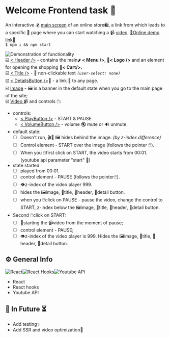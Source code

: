 # Welcome Frontend task :brain:

An interactive 🏂 [main screen](https://www.figma.com/file/zedO0LwkerytSEVWr9ukLj/MIXIT-TEST?node-id=0%3A1&viewport=241%2C48%2C0.07) of an online store🛍️, a link from which leads to a specific 📄 page where you can start watching a 📹 [video](https://www.youtube.com/watch?v=ReTGM_h52q0). <a href="https://e-commerce-model-42480.web.app/">:link:Online demo link:link:</a><br/>
`$ npm i && npm start`

![Demonstration of functionality](https://i.ibb.co/JKNbC39/Peek-2021-09-08-07-02.gif)<br/>
:ballot_box_with_check: [< Header />](https://github.com/Zwerruga/MIXIT.-Front-End./blob/main/src/components/Header.jsx) - contains the main🌶️ **< Menu />**, 🌠**< Logo />** and an element for opening the shopping 🛒**< Cart/>.**<br/>
:ballot_box_with_check: [< Title />](https://github.com/Zwerruga/MIXIT.-Front-End./blob/main/src/components/Title.jsx) - 📘 non-clickable text _`(user-select: none)`_<br/>
:ballot_box_with_check: [< DetailsButton />](https://github.com/Zwerruga/MIXIT.-Front-End./blob/main/src/components/ButtonDetails.jsx)🔘 - a link :link: to any page.<br/>
:ballot_box_with_check: [Image](https://github.com/Zwerruga/MIXIT.-Front-End./blob/main/src/images/%D0%A1%D0%BD%D0%B8%D0%BC%D0%BE%D0%BA%20%D1%8D%D0%BA%D1%80%D0%B0%D0%BD%D0%B0%202021-08-18%20%D0%B2%2010.50%201.png) - 🖼️ is a banner in the default state when you go to the main page of the site;<br/>
:ballot_box_with_check: [Video ](https://github.com/Zwerruga/MIXIT.-Front-End./blob/main/src/components/Player.jsx) 📹 and controls 🖱️:

- controls:
  - [< PlayButton />](https://github.com/Zwerruga/MIXIT.-Front-End./blob/main/src/components/PlayButton.jsx) - START & PAUSE
  - [< VolumeButton />](https://github.com/Zwerruga/MIXIT.-Front-End./blob/main/src/components/VolumeButton.jsx) - volume 🔇 mute or 🔊 unmute.
- default state:
  - [ ] Doesn't run, 🎬🏃 🖼️ hides behind the image. _(by z-index difference)_
  - [ ] Control element - START over the image (follows the pointer 🖱️).
  - [ ] When you 🖱️first click on START, the video starts from 00:01. (youtube api parameter "start" 🏁)
- state started:
  - [ ] played from 00:01.
  - [ ] control element - PAUSE (follows the pointer🖱️).
  - [ ] 👁️z-index of the video player 999.
  - [ ] hides the 🖼️image, 📘title, 📄header, 🔘detail button.
  - [ ] when you 🖱️click on PAUSE - pause the video, change the control to START, z-index below the 🖼️image, 📘title, 📄header, 🔘detail button.
- Second 🖱️click on START:
  - [ ] 🏁starting the 📹video from the moment of pause;
  - [ ] control element - PAUSE;
  - [ ] 👁️z-index of the video player is 999. Hides the 🖼️image, 📘title, 📄header, 🔘detail button.

## ⚙️ General Info

![React](https://img.shields.io/badge/React-20232A?style=for-the-badge&logo=react&logoColor=61DAFB)![React Hooks](https://img.shields.io/badge/React_Hooks-778899?style=for-the-badge&logo=react&logoColor=61DAFB)![Youtube API](https://img.shields.io/badge/YouTube_Api-ff0000?style=for-the-badge&logo=google&logoColor=white)

- React<br/>
- React hooks<br/>
- Youtube API<br/>

## 🔮 In Future ⏳

- Add testing✨
- Add SSR and video optimization📑
